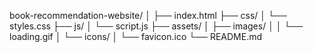 book-recommendation-website/
│
├── index.html
├── css/
│   └── styles.css
├── js/
│   └── script.js
├── assets/
│   ├── images/
│   │   └── loading.gif
│   └── icons/
│       └── favicon.ico
└── README.md
